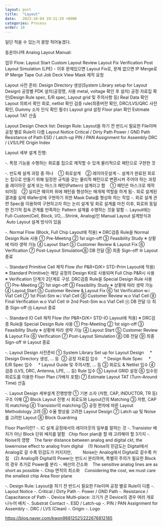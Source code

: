 ```yaml
---
layout: post
title:  "Layout"
date:   2023-10-04 19:31:29 +0900
categories: Process
order: 10
---
```


일단 적을 수 있는거 몽땅 적어놓겠다.

동운아나텍 Analog Layout Manual:

업무 Flow:
Layout Start
Custom Layout Review
Layout Fix
Verification
Post Layout Simulation (LPE) - 이후 문제있으면 Layout Fix로, 문제 없으면 IP Merge로
IP Merge
Tape Out
Job Deck View
Mask 제작 요청

Layout 사전 준비:
Design Directory 생성(System Library setup for Layout Design)
공정별 PDK 설치(공정명, 사용 metal, voltage 확인 후 설치)
공정 자료집 확인(Design Rule spec, E/R spec, Layout grid 및 주의사항 등)
Real Data 확인
Layout 의뢰서 확인
회로, netlist 확인
검증 rule(최종버전 확인, DRC/LVS/QRC 사전 확인, Dummy 소자 인식 확인 필수)
Layout grid 설정
Floor plan 확인
Estimate Layout TAT 산출

Layout Design Check list:
Design Rule: Layout을 하기 전 반드시 필요한 File이며 공정 별로 Rule이 다름
Layout Notice
Critical / Dirty Path
Power / GND Path
Resistance of Path
ESD / Latch-up
PIN / PAN Assignment for Assembly
DRC / LVS/LPE
Origin
Index

Layout 세부 설계 진행:


-. 특정 기능을 수행하는 회로를 칩으로 제작할 수 있게 물리적으로 패턴으로 구현한 것

-. 반도체 설계 과정 중 하나
   ① 회로설계
   ② 레이아웃설계
-. 설계가 완료된 회로는 칩으로 만들기 위해 일정한 규칙을 갖는 물리적 패턴으로 변환시켜 주어야 하는 과정을 레이아웃 설계 또는 마스크 패턴(Pattern) 설계라고 함
   ① 패턴은 마스크로 제작 되어짐
   ② 실리콘 웨이퍼 위에 패턴을 형성하는 매개체 역할을 하게 됨-. 회로 설계된 결과를 실제 Wafer상에 구현하기 위한 Mask Data를 형상화 하는 작업
-. 회로 설계 관련 Spec을 이용하여 구현하고자 하는 논리 설계 및 회로 설계를 마친 이후, 회로와 동일한 전기적 접속 관계를 만족하는 Pattern 설계를 수행하는 것을 말함
-. Layout에는 Full-Custom(Cell, Block, I/O,...Shrink, Analog)인 Manual Layout 설계방식과
   Auto Layout 설계 방식이 있음


-. Normal Flow (Block, Full Chip Layout에 적용)
※ DRC검증 Rule을 Normal Design Rule 사용
① Pre-Meeting
② 1st sign-off
③ Feasibility Study ※ 상황에 따라 생략 가능
④ Layout Start
⑤ Customer Review & Layout Fix
⑥ Verification
⑦ Post-Layout Simulation⑧ DB 전달
⑨ 최종 Sign-off
⑩ Layout 종료

-. Standard Primitive Cell 제작 Flow (for P&R<D/K> STD-Prim Layout에 적용)
※ Standard Primitive는 해당 공정의 Design Kit로 사용되며 Full Chip P&R시 사용
※ Verification 단계가 2단계로 구성. DRC검증 Rule을 Special Design Rule 사용
① Pre-Meeting
② 1st sign-off
③ Feasibility Study ※ 상황에 따라 생략 가능
④ Layout Start
⑤ Customer Review & Layout Fix
⑥ 1st Verification w.i Via1 Cell
⑦ 1st Post-Sim w.i Via1 Cell
⑧ Customer Review w.o Via1 Cell
⑨ Final Verification w.o Via1 Cell
⑩ 2nd Post-Sim w.o Via1 Cell
⑪ DB 전달
⑫ 최종 Sign-off
⑬ Layout 종료


-. Standard IO Cell 제작 Flow (for P&R<D/K> STD-IO Layout에 적용)
※ DRC검증 Rule을 Special Design Rule 사용
① Pre-Meeting
② 1st sign-off
③ Feasibility Study ※ 상황에 따라 생략 가능
④ Layout Start
⑤ Customer Review & Layout Fix
⑥ Verification
⑦ Post-Layout Simulation
⑧ DB 전달
⑨ 최종 Sign-off
⑩ Layout 종료


-. Layout Design 사전준비
① System Library Set up for Layout Design
    * Design Directory 생성, ... 등 
② 공정 자료집 입수
    * Design Rule Spec
    * E/R Spec 입수
    * Layout Guide 및 주의사항, ... 등
③ 회로도 & Netlist 입수
④ 검증 (LVS, DRC, Antenna, LPE, ... 등) Rule 입수
⑤ Layout GRID 설정
⑥ 입수된 회로도를 이용한 Floor Plan (가배치 포함)
⑦ Estimate Layout TAT (Turn-Around Time) 산출


-. Layout Design 세부설계 진행방향
① 기본 소자 (저항, CAP, INDUCTOR, TR 등) 구조 이해
② Block Layout 진행 시 회로도와 Layout간의 Matching
③ 저항, CAP의 matching
④ Transistor의 matching
⑤ 공정 편차에 따른 Layout Methodology 고려
⑥ 수율 향상을 고려한 Layout Design
⑦ Latch up 및 Noise를 고려한 Layout
⑧ Block Guardring

Floor Plan이란?
-. IC 설계 공정에서의 레이아웃의 일부를 말하는 것
-. Transistor 배치가 아닌 Block 단위 배치를 말함
 
Chip floor plan을 할 때 고려해야 할 3가지
-. Noise의 영향
   The farer distance between analog and digital ckt, the lowernoise effect to analog from digital
   (1) Noise의 민감도는 Digital에서 Analog로 갈 수록 민감도가 커지지만,
        Noise는 Analog에서 Digital로 갈수록 커짐
   (2) Analog와 Digital의 Power는 반드시 분리하며, 특별히 주의가 필요한 Block의 경우 추가로 Power를 분리
-. 배선의 간소화
   The sensitive analog lines are as short as possible
-. Chip 면적의 최소화
   Considering the cost, we must care the smallest chip Area floor plane


-. Design Rule: Layout을 하기 전 반드시 필요한 File이며 공정 별로 Rule이 다름
-. Layout Notice
-. Critical / Dirty Path
-. Power / GND Path
-. Resistance / Capacitance of Path
-. Device Multi-place: 크기가 큰 Device의 경우 여러 개로 나누어 배치
-. Substrat Contact
-. ESD / Latch-up
-. PIN / PAN Assignment for Assembly
-. DRC / LVS (Clean)
-. Origin
-. Logo

https://blog.naver.com/kwon96812521/222676812185

